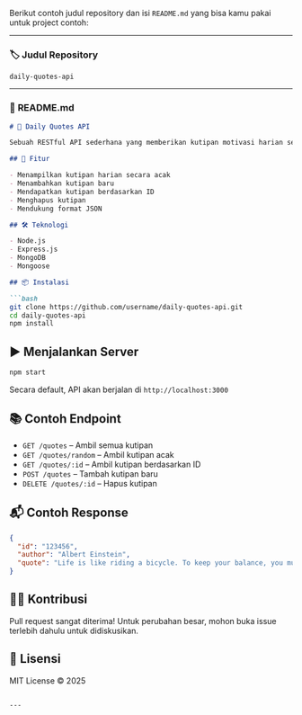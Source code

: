 Berikut contoh judul repository dan isi `README.md` yang bisa kamu pakai untuk project contoh:

---

### 🏷️ **Judul Repository**  
`daily-quotes-api`

---

### 📄 **README.md**

```markdown
# 🌟 Daily Quotes API

Sebuah RESTful API sederhana yang memberikan kutipan motivasi harian secara acak. Cocok untuk digunakan pada aplikasi mobile, dashboard, atau widget harian.

## 🚀 Fitur

- Menampilkan kutipan harian secara acak
- Menambahkan kutipan baru
- Mendapatkan kutipan berdasarkan ID
- Menghapus kutipan
- Mendukung format JSON

## 🛠️ Teknologi

- Node.js
- Express.js
- MongoDB
- Mongoose

## 📦 Instalasi

```bash
git clone https://github.com/username/daily-quotes-api.git
cd daily-quotes-api
npm install
```

## ▶️ Menjalankan Server

```bash
npm start
```

Secara default, API akan berjalan di `http://localhost:3000`

## 📚 Contoh Endpoint

- `GET /quotes` – Ambil semua kutipan
- `GET /quotes/random` – Ambil kutipan acak
- `GET /quotes/:id` – Ambil kutipan berdasarkan ID
- `POST /quotes` – Tambah kutipan baru
- `DELETE /quotes/:id` – Hapus kutipan

## 📬 Contoh Response

```json
{
  "id": "123456",
  "author": "Albert Einstein",
  "quote": "Life is like riding a bicycle. To keep your balance, you must keep moving."
}
```

## 🧑‍💻 Kontribusi

Pull request sangat diterima! Untuk perubahan besar, mohon buka issue terlebih dahulu untuk didiskusikan.

## 📄 Lisensi

MIT License © 2025
```

---
